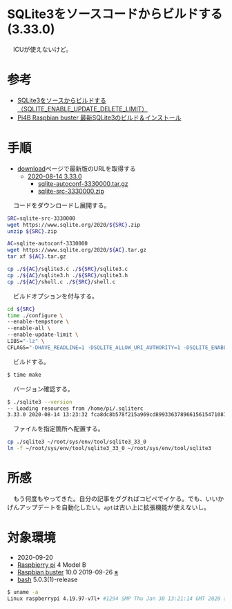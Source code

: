 # SQLite3をソースコードからビルドする(3.33.0)

　ICUが使えないけど。

<!-- more -->

# 参考

* [SQLite3をソースからビルドする（SQLITE_ENABLE_UPDATE_DELETE_LIMIT）](http://ytyaru.hatenablog.com/entry/2021/06/28/000000)
* [Pi4B Raspbian buster 最新SQLite3のビルド＆インストール](http://ytyaru.hatenablog.com/entry/2019/12/14/222222)

# 手順

* [download](https://www.sqlite.org/download.html)ページで最新版のURLを取得する
	* [2020-08-14 3.33.0](https://www.sqlite.org/releaselog/3_33_0.html)
		* [sqlite-autoconf-3330000.tar.gz](https://www.sqlite.org/2020/sqlite-autoconf-3330000.tar.gz)
		* [sqlite-src-3330000.zip](https://www.sqlite.org/2020/sqlite-src-3330000.zip)

　コードをダウンロードし展開する。

```sh
SRC=sqlite-src-3330000
wget https://www.sqlite.org/2020/${SRC}.zip
unzip ${SRC}.zip

AC=sqlite-autoconf-3330000
wget https://www.sqlite.org/2020/${AC}.tar.gz
tar xf ${AC}.tar.gz

cp ./${AC}/sqlite3.c ./${SRC}/sqlite3.c
cp ./${AC}/sqlite3.h ./${SRC}/sqlite3.h
cp ./${AC}/shell.c ./${SRC}/shell.c
```

　ビルドオプションを付与する。

```sh
cd ${SRC}
time ./configure \
--enable-tempstore \
--enable-all \
--enable-update-limit \
LIBS="-lz" \
CFLAGS="-DHAVE_READLINE=1 -DSQLITE_ALLOW_URI_AUTHORITY=1 -DSQLITE_ENABLE_COLUMN_METADATA=1 -DSQLITE_ENABLE_DBPAGE_VTAB=1 -DSQLITE_ENABLE_DBSTAT_VTAB=1 -DSQLITE_ENABLE_DESERIALIZE=1 -DSQLITE_ENABLE_FTS4=1 -DSQLITE_ENABLE_FTS5=1 -DSQLITE_ENABLE_GEOPOLY=1 -DSQLITE_ENABLE_JSON1=1 -DSQLITE_ENABLE_MEMSYS3=1 -DSQLITE_ENABLE_PREUPDATE_HOOK=1 -DSQLITE_ENABLE_RTREE=1 -DSQLITE_ENABLE_SESSION=1 -DSQLITE_ENABLE_SNAPSHOT=1 -DSQLITE_ENABLE_STMTVTAB=1 -DSQLITE_ENABLE_UPDATE_DELETE_LIMIT=1 -DSQLITE_ENABLE_UNLOCK_NOTIFY=1 -DSQLITE_INTROSPECTION_PRAGMAS=1 -DSQLITE_USE_ALLOCA=1 -DSQLITE_USE_FCNTL_TRACE=1 -DSQLITE_HAVE_ZLIB=1"
```

　ビルドする。

```sh
$ time make
```

　バージョン確認する。

```sh
$ ./sqlite3 --version
-- Loading resources from /home/pi/.sqliterc
3.33.0 2020-08-14 13:23:32 fca8dc8b578f215a969cd899336378966156154710873e68b3d9ac5881b0ff3f
```

　ファイルを指定箇所へ配置する。

```sh
cp ./sqlite3 ~/root/sys/env/tool/sqlite3_33_0
ln -f ~/root/sys/env/tool/sqlite3_33_0 ~/root/sys/env/tool/sqlite3
```

# 所感

　もう何度もやってきた。自分の記事をググればコピペでイケる。でも、いいかげんアップデートを自動化したい。`apt`は古い上に拡張機能が使えないし。

# 対象環境

* <time datetime="2020-09-20T10:06:28+0900" title="実施日">2020-09-20</time>
* [Raspbierry pi](https://ja.wikipedia.org/wiki/Raspberry_Pi) 4 Model B
* [Raspbian buster](https://ja.wikipedia.org/wiki/Raspbian) 10.0 2019-09-26 [※](http://ytyaru.hatenablog.com/entry/2019/12/25/222222)
* [bash](https://ja.wikipedia.org/wiki/Bash) 5.0.3(1)-release

```sh
$ uname -a
Linux raspberrypi 4.19.97-v7l+ #1294 SMP Thu Jan 30 13:21:14 GMT 2020 armv7l GNU/Linux
```
